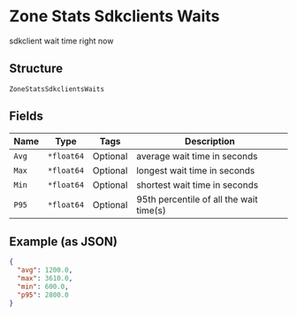 
# Zone Stats Sdkclients Waits

sdkclient wait time right now

## Structure

`ZoneStatsSdkclientsWaits`

## Fields

| Name | Type | Tags | Description |
|  --- | --- | --- | --- |
| `Avg` | `*float64` | Optional | average wait time in seconds |
| `Max` | `*float64` | Optional | longest wait time in seconds |
| `Min` | `*float64` | Optional | shortest wait time in seconds |
| `P95` | `*float64` | Optional | 95th percentile of all the wait time(s) |

## Example (as JSON)

```json
{
  "avg": 1200.0,
  "max": 3610.0,
  "min": 600.0,
  "p95": 2800.0
}
```

